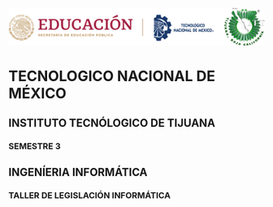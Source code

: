 <p align="center"><img src="IMG/LOGOTIPO.png"/></p>
<p align="center"><h1>TECNOLOGICO NACIONAL DE MÉXICO</h1></p>
<p align="center"><h2>INSTITUTO TECNÓLOGICO DE TIJUANA</h2></p>
<p align="center"><h3>SEMESTRE 3</h3></p>
<p align="center"><h2>INGENÍERIA INFORMÁTICA</h2></p>
<p align="center"><h3>TALLER DE LEGISLACIÓN INFORMÁTICA</h3></p>
